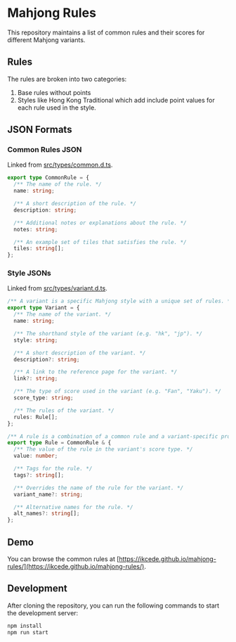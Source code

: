 # Mahjong Rules

This repository maintains a list of common rules and their scores for different Mahjong variants.

## Rules

The rules are broken into two categories:

1. Base rules without points
2. Styles like Hong Kong Traditional which add include point values for each rule used in the style.

## JSON Formats

### Common Rules JSON

Linked from [src/types/common.d.ts](src/types/common.d.ts).

```typescript
export type CommonRule = {
  /** The name of the rule. */
  name: string;

  /** A short description of the rule. */
  description: string;

  /** Additional notes or explanations about the rule. */
  notes: string;

  /** An example set of tiles that satisfies the rule. */
  tiles: string[];
};
```

### Style JSONs

Linked from [src/types/variant.d.ts](src/types/variant.d.ts).

```typescript
/** A variant is a specific Mahjong style with a unique set of rules. */
export type Variant = {
  /** The name of the variant. */
  name: string;

  /** The shorthand style of the variant (e.g. "hk", "jp"). */
  style: string;

  /** A short description of the variant. */
  description?: string;

  /** A link to the reference page for the variant. */
  link?: string;

  /** The type of score used in the variant (e.g. "Fan", "Yaku"). */
  score_type: string;

  /** The rules of the variant. */
  rules: Rule[];
};

/** A rule is a combination of a common rule and a variant-specific properties. */
export type Rule = CommonRule & {
  /** The value of the rule in the variant's score type. */
  value: number;

  /** Tags for the rule. */
  tags?: string[];

  /** Overrides the name of the rule for the variant. */
  variant_name?: string;

  /** Alternative names for the rule. */
  alt_names?: string[];
};
```

## Demo

You can browse the common rules at [https://ikcede.github.io/mahjong-rules/](https://ikcede.github.io/mahjong-rules/).

## Development

After cloning the repository, you can run the following commands to start the development server:

```bash
npm install
npm run start
```
